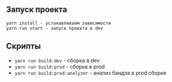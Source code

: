 ## Запуск проекта

```
yarn install - устанавливаем зависимости
yarn run start - запуск проекта в dev
```

## Скрипты

- `yarn run build:dev` - сборка в dev
- `yarn run build:prod` - сборка в prod
- `yarn run build:prod:analyzer` - анализ бандла в prod сборке
